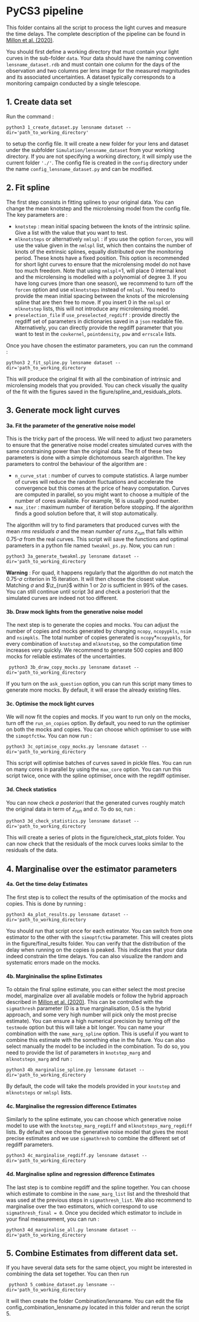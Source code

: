 # PyCS3 pipeline

This folder contains all the script to process the light curves and measure the time delays. The complete description of the pipeline can be found in [Millon et al. (2020)](https://arxiv.org/abs/2002.05736).

You should first define a working directory that must contain your light curves in the sub-folder `data`. 
Your data should have the naming convention `lensname_dataset.rdb` and must contain one column for the days of the observation and two columns per lens image for the measured magnitudes and its associated uncertainties. A dataset typically corresponds to a monitoring campaign conducted by a single telescope.  

## 1. Create data set 

Run the command : 

    python3 1_create_dataset.py lensname dataset --dir='path_to_working_directory'

to setup the config file. It will create a new folder for your lens and dataset under the subfolder `Simulation/lensname_dataset` from your working directory. If you are not specifying a working directory, it will simply use the current folder `'./'`. The config file is created in the `config` directory under the name `config_lensname_dataset.py` and can be modified. 

## 2. Fit spline 
The first step consists in fitting splines to your original data. You can change the mean knotstep and the microlensing model from the config file. The key parameters are : 

   - `knotstep` : mean initial spacing between the knots of the intrinsic spline. Give a list with the value that you want to test. 
   - `mlknotsteps` or alternatively `nmlspl` : if you use the option `forcen`, you will use the value given in the  `nmlspl` list, which then contains the number of knots of the extrinsic splines, equally distributed over the monitoring period. These knots have a fixed position. This option is recommended for short light curves to ensure that the microlensing model do not have too much freedom. Note that using `nmlspl`=1, will place 0 internal knot and the microlensing is modelled with a polynomial of degree 3. If you have long curves (more than one season), we recommend to turn off the `forcen` option and use `mlknotsteps` instead of `nmlspl`. You need to provide the mean initial spacing between the knots of the microlensing spline that are then free to move. If you insert 0 in the `nmlspl` or `mlknotstep` lists, this will not introduce any microlensing model.
   - `preselection_file` if `use_preselected_regdiff` : provide directly the regdiff set of parameters in dictionaries saved in a `json` readable file. Alternatively, you can directly provide the regdiff parameter that you want to test in the `covkernel`, `pointdensity`, `pow` and `errscale` lists. 
  
   
Once you have chosen the estimator parameters, you can run the command : 

    python3 2_fit_spline.py lensname dataset --dir='path_to_working_directory
    
This will produce the original fit with all the combination of intrinsic and microlensing models that you provided. You can check visually the quality of the fit with the figures saved in the figure/spline_and_residuals_plots. 

## 3. Generate mock light curves
#### 3a. Fit the parameter of the generative noise model 
This is the tricky part of the process. We will need to adjust two parameters to ensure that the generative noise model creates simulated curves with the same constraining power than the original data. The fit of these two parameters is done with a simple dichotomous search algorithm. The key parameters to control the behaviour of the algorithm are : 

 - `n_curve_stat` : number of curves to compute statistics. A large number of curves will reduce the random fluctuations and accelerate the convergence but this comes at the price of heavy computation. Curves are computed in parallel, so you might want to choose a multiple of the number of cores available. For example, 16 is usually good number. 
 - `max_iter` : maximum number of iteration before stopping. If the algorithm finds a good solution before that, it will stop automatically. 
 
 The algorithm will try to find parameters that produced curves with the  mean *rms residuals* $\sigma$ and the mean *number of runs* $z_{run}$ that falls within 0.75-$\sigma$ from the real curves. This script will save the functions and optimal parameters in a python file named `tweakml_ps.py`. Now, you can run :
 
    python3 3a_generate_tweakml.py lensname dataset --dir='path_to_working_directory
 
 __Warning__ : For quad, it happens regularly that the algorithm do not match the 0.75-$\sigma$ criterion in 15 iteration. It will then choose the closest value. Matching $\sigma$ and $\z_{run}$ within 1 or 2$\sigma$ is sufficient in 99% of the cases. You can still continue until script 3d and check a posteriori that the simulated curves are indeed not too different. 

#### 3b. Draw mock lights from the generative noise model 
The next step is to generate the copies and mocks. You can adjust the number of copies and mocks generated by changing `ncopy`, `ncopypkls`, `nsim` and `nsimpkls`. The total number of copies generated is `ncopy`*`ncopypkls`, for every combination of `knotstep` and `mlknotstep`, so the computation time increases very quickly. We recommend to generate 500 copies and 800 mocks for reliable estimates of the uncertainties. 

     python3 3b_draw_copy_mocks.py lensname dataset --dir='path_to_working_directory
     
If you turn on the `ask_question` option, you can run this script many times to generate more mocks. By default, it will erase the already existing files. 

#### 3c. Optimise the mock light curves 
We will now fit the copies and mocks. If you want to run only on the mocks, turn off the `run_on_copies` option. By default, you need to run the optimiser on both the mocks and copies. You can choose which optimiser to use with the `simoptfctkw`. You can now run : 

    python3 3c_optimise_copy_mocks.py lensname dataset --dir='path_to_working_directory
    
This script will optimise batches of curves saved in pickle files. You can run on many cores in parallel by using the `max_core` option. 
You can run this script twice, once with the spline optimiser, once with the regdiff optimiser. 

#### 3d. Check statistics 
You can now check *a posteriori* that the generated curves roughly match the original data in term of $z_{run}$ and $\sigma$. To do so, run : 

    python3 3d_check_statistics.py lensname dataset --dir='path_to_working_directory
    
This will create a series of plots in the figure/check_stat_plots folder. You can now check that the residuals of the mock curves looks similar to the residuals of the data. 

## 4. Marginalise over the estimator parameters

#### 4a. Get the time delay Estimates 
The first step is to collect the results of the optimisation of the mocks and copies. This is done by running : 

    python3 4a_plot_results.py lensname dataset --dir='path_to_working_directory
    
You should run that script once for each estimator. You can switch from one estimator to the other with the `simoptfctkw` parameter. 
This will creates plots in the figure/final_results folder. You can verify that the distribution of the delay when running on the copies is peaked. This indicates that your data indeed constrain the time delays. You can also visualize the random and systematic errors made on the mocks.

#### 4b. Margininalise the spline Estimates 
To obtain the final spline estimate, you can either select the most precise model, marginalize over all available models or follow the hybrid approach described in [Millon et al. (2020)](https://arxiv.org/abs/2002.05736). This can be controlled with the `sigmathresh` parameter (0 is a true marginalisation, 0.5 is the hybrid approach, and some very high number will pick only the most precise estimate). You can ensure a high numerical precision by turning off the `testmode` option but this will take a bit longer. 
You can name your combination with the `name_marg_spline` option. This is useful if you want to combine this estimate with the something else in the future. You can also select manually the model to be included in the combination. To do so, you need to provide the list of parameters in `knotstep_marg` and `mlknotsteps_marg` and run : 

    python3 4b_marginalise_spline.py lensname dataset --dir='path_to_working_directory

By default, the code will take the models provided in your `knotstep` and `mlknotsteps` or `nmlspl` lists. 

#### 4c. Marginalise the regression difference Estimates
Similarly to the spline estimate, you can choose which generative noise model to use with the `knotstep_marg_regdiff` and `mlknotsteps_marg_regdiff` lists. By default we choose the generative noise model that gives the most precise estimates and we use `sigmathresh` to combine the different set of regdiff parameters. 

    python3 4c_marginalise_regdiff.py lensname dataset --dir='path_to_working_directory

#### 4d. Marginalise spline and regression difference Estimates 

The last step is to combine regdiff and the spline together. You can choose which estimate to combine in the `name_marg_list` list and the threshold that was used at the previous steps in `sigmathresh_list`. We also recommend to marginalise over the two estimators, which correspond to use `sigmathresh_final = 0`. Once you decided which estimator to include in your final measurement, you can run : 
    
    python3 4d_marginalise_all.py lensname dataset --dir='path_to_working_directory

## 5. Combine Estimates from different data set. 
If you have several data sets for the same object, you might be interested in combining the data set together. You can then run 

     python3 5_combine_dataset.py lensname --dir='path_to_working_directory
     
It will then create the folder Combination/lensname. You can edit the file config_combination_lensname.py located in this folder and rerun the script 5. 
